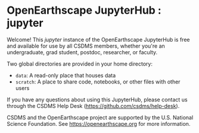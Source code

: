 # OpenEarthscape JupyterHub : jupyter

Welcome! This *jupyter* instance of the OpenEarthscape JupyterHub is free
and available for use by all CSDMS members, whether you're an undergraduate,
grad student, postdoc, researcher, or faculty.

Two global directories are provided in your home directory:

* `data`: A read-only place that houses data
* `scratch`: A place to share code, notebooks, or other files with other users

If you have any questions about using this JupyterHub, please contact us
through the CSDMS Help Desk (https://github.com/csdms/help-desk).

CSDMS and the OpenEarthscape project are supported by the U.S. National Science
Foundation. See https://openearthscape.org for more information.
